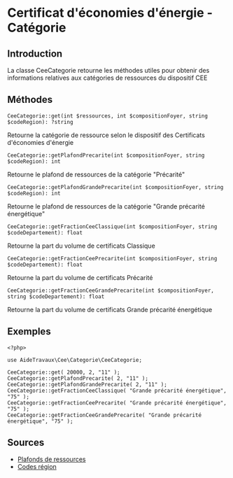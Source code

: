 # Certificat d'économies d'énergie - Catégorie

## Introduction

La classe CeeCategorie retourne les méthodes utiles pour obtenir des informations relatives aux catégories de ressources
du dispositif CEE


## Méthodes

```
CeeCategorie::get(int $ressources, int $compositionFoyer, string $codeRegion): ?string
```
Retourne la catégorie de ressource selon le dispositif des Certificats d'économies d'énergie

```
CeeCategorie::getPlafondPrecarite(int $compositionFoyer, string $codeRegion): int
```
Retourne le plafond de ressources de la catégorie "Précarité"

```
CeeCategorie::getPlafondGrandePrecarite(int $compositionFoyer, string $codeRegion): int
```
Retourne le plafond de ressources de la catégorie "Grande précarité énergétique"

```
CeeCategorie::getFractionCeeClassique(int $compositionFoyer, string $codeDepartement): float
```
Retourne la part du volume de certificats Classique

```
CeeCategorie::getFractionCeePrecarite(int $compositionFoyer, string $codeDepartement): float
```
Retourne la part du volume de certificats Précarité

```
CeeCategorie::getFractionCeeGrandePrecarite(int $compositionFoyer, string $codeDepartement): float
```
Retourne la part du volume de certificats Grande précarité énergétique

## Exemples

```
<?php>

use AideTravaux\Cee\Categorie\CeeCategorie;

CeeCategorie::get( 20000, 2, "11" );
CeeCategorie::getPlafondPrecarite( 2, "11" );
CeeCategorie::getPlafondGrandePrecarite( 2, "11" );
CeeCategorie::getFractionCeeClassique( "Grande précarité énergétique", "75" );
CeeCategorie::getFractionCeePrecarite( "Grande précarité énergétique", "75" );
CeeCategorie::getFractionCeeGrandePrecarite( "Grande précarité énergétique", "75" );

```

## Sources

- [Plafonds de ressources](https://www.legifrance.gouv.fr/affichTexte.do?cidTexte=JORFTEXT000030001603)
- [Codes région](https://www.insee.fr/fr/information/2114819)
